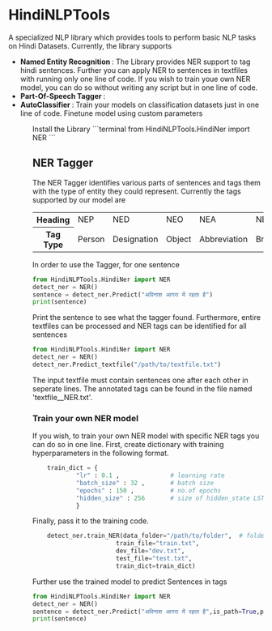 # HindiNLPTools

A specialized NLP library which provides tools to perform basic NLP tasks on Hindi Datasets. Currently, the library supports 
<ul>
  <li> <b> Named Entity Recognition </b>: The Library provides NER support to tag hindi sentences. Further you can apply NER to sentences in textfiles with running only one line of code. If you wish to train youe own NER model, you can do so without writing any script but in one line of code.</li>
  <li> <b> Part-Of-Speech Tagger </b> : </li>
  <li> <b> AutoClassifier </b> : Train your models on classification datasets just in one line of code. Finetune model using custom parameters</li>
<ul>
Install the Library
```terminal 
from HindiNLPTools.HindiNer import NER
 ```
  
## NER Tagger
The NER Tagger identifies various parts of sentences and tags them with the type of entity they could represent. Currently the tags supported by our model are
<table> 
  <tr> <th>  Heading </th> <td>  NEP </td>  <td>  NED </td> <td>  NEO </td>  <td>  NEA </td>  <td>  NEB </td>  <td>  NETP </td> <td>  NETO </td> <td>  NEL </td> <td>  NETI </td> <td>  NEN </td>  <td> NEM </td>  <td>  NETE </td>  </tr>
  <tr> <th> Tag Type  </th> <td> Person  </td> <td> Designation  </td>  <td> Object  </td> <td> Abbreviation  </td> <td> Brand  </td> <td> Title-Person  </td> <td> Title-Object </td> <td> Location </td>  <td> Time </td> <td> Number </td> <td> Measure </td>  <td> Terms </td> </tr>
</table>

In order to use the Tagger, for one sentence 
```python 
from HindiNLPTools.HindiNer import NER
detect_ner = NER()
sentence = detect_ner.Predict("अविनाश आगरा में रहता है")
print(sentence)
 ```
 
 Print the sentence to see what the tagger found. Furthermore, entire textfiles can be processed and NER tags can be identified for all sentences
 ```python 
from HindiNLPTools.HindiNer import NER
detect_ner = NER()
detect_ner.Predict_textfile("/path/to/textfile.txt")
 ```
The input textfile must contain sentences one after each other in seperate lines. The annotated tags can be found in the file named 'textfile__NER.txt'.

### Train your own NER model
If you wish, to train your own NER model with specific NER tags you can do so in one line. First, create dictionary with training hyperparameters in the following format.
```python
    train_dict = {
            "lr" : 0.1 ,              # learning rate
            "batch_size" : 32 ,       # batch size
            "epochs" : 150 ,          # no.of epochs
            "hidden_size" : 256       # size of hidden_state LSTMs
            }
   ```
  Finally, pass it to the training code.
  ```python 
      detect_ner.train_NER(data_folder="/path/to/folder",  # folder path containing all test files
                         train_file="train.txt",            
                         dev_file="dev.txt",
                         test_file="test.txt",
                         train_dict=train_dict) 
  ```
  Further use the trained model to predict Sentences in tags
  ```python 
from HindiNLPTools.HindiNer import NER
detect_ner = NER()
sentence = detect_ner.Predict("अविनाश आगरा में रहता है",is_path=True,path="/path/to/trained/model")
print(sentence)
 ```
 
 
 
 
 
